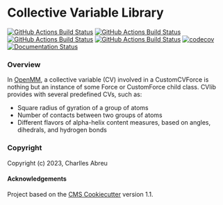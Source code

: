 Collective Variable Library
===========================
[//]: # (Badges)
[![GitHub Actions Build Status](https://github.com/craabreu/cvlib/workflows/Linux/badge.svg)](https://github.com/craabreu/cvlib/actions?query=workflow%3ALinux)
[![GitHub Actions Build Status](https://github.com/craabreu/cvlib/workflows/MacOS/badge.svg)](https://github.com/craabreu/cvlib/actions?query=workflow%3AMacOS)
[![GitHub Actions Build Status](https://github.com/craabreu/cvlib/workflows/Windows/badge.svg)](https://github.com/craabreu/cvlib/actions?query=workflow%3AWindows)
[![GitHub Actions Build Status](https://github.com/craabreu/cvlib/workflows/Linter/badge.svg)](https://github.com/craabreu/cvlib/actions?query=workflow%3ALinter)
[![codecov](https://codecov.io/gh/craabreu/cvlib/branch/main/graph/badge.svg)](https://codecov.io/gh/craabreu/cvlib/branch/main)
[![Documentation Status](https://readthedocs.org/projects/cvlib-for-openmm/badge/?style=flat)](https://readthedocs.org/projects/cvlib-for-openmm)

### Overview

In [OpenMM](https://openmm.org), a collective variable (CV) involved in a CustomCVForce is nothing but an instance of some Force or CustomForce child class. CVlib provides with several predefined CVs, such as:

* Square radius of gyration of a group of atoms
* Number of contacts between two groups of atoms
* Different flavors of alpha-helix content measures, based on angles, dihedrals, and hydrogen bonds

### Copyright

Copyright (c) 2023, Charlles Abreu


#### Acknowledgements

Project based on the
[CMS Cookiecutter](https://github.com/molssi/cookiecutter-cms) version 1.1.
